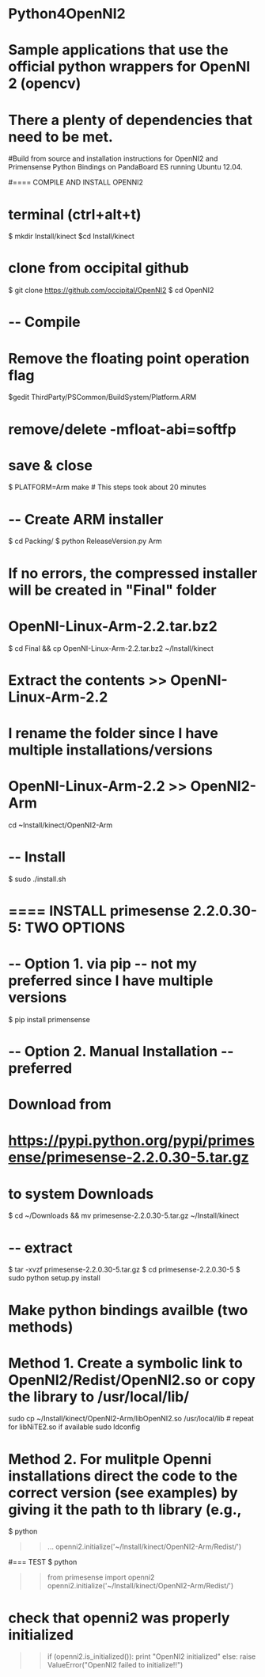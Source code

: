 # Python4OpenNI2
# Sample applications that use the official python wrappers for OpenNI 2 (opencv)
# There a plenty of dependencies that need to be met.

#Build from source and installation instructions for OpenNI2 and Primensense Python Bindings on PandaBoard ES running Ubuntu 12.04.

#==== COMPILE AND INSTALL OPENNI2
# terminal (ctrl+alt+t)
$ mkdir Install/kinect
$cd Install/kinect

# clone from occipital github
$ git clone https://github.com/occipital/OpenNI2
$ cd OpenNI2

# -- Compile
# Remove the floating point operation flag
$gedit ThirdParty/PSCommon/BuildSystem/Platform.ARM

# remove/delete -mfloat-abi=softfp
# save & close
$ PLATFORM=Arm make # This steps took about 20 minutes

# -- Create ARM installer
$ cd Packing/ 
$ python ReleaseVersion.py Arm

# If no errors, the compressed installer will be created in "Final" folder
# OpenNI-Linux-Arm-2.2.tar.bz2
$ cd Final && cp OpenNI-Linux-Arm-2.2.tar.bz2 ~/Install/kinect

# Extract the contents >> OpenNI-Linux-Arm-2.2
# I rename the folder since I have multiple installations/versions
# OpenNI-Linux-Arm-2.2 >> OpenNI2-Arm
cd ~Install/kinect/OpenNI2-Arm
# -- Install
$ sudo ./install.sh

# ==== INSTALL primesense 2.2.0.30-5: TWO OPTIONS
# -- Option 1. via pip -- not my preferred since I have multiple versions
$ pip install primensense

# -- Option 2. Manual Installation -- preferred
# Download from  
#     https://pypi.python.org/pypi/primesense/primesense-2.2.0.30-5.tar.gz
# to system Downloads
$ cd ~/Downloads && mv primesense-2.2.0.30-5.tar.gz ~/Install/kinect

# -- extract
$ tar -xvzf primesense-2.2.0.30-5.tar.gz
$ cd primesense-2.2.0.30-5
$ sudo python setup.py install

# Make python bindings availble (two methods)
# Method 1. Create a symbolic link to OpenNI2/Redist/OpenNI2.so or copy the library to /usr/local/lib/
sudo cp ~/Install/kinect/OpenNI2-Arm/libOpenNI2.so /usr/local/lib # repeat for libNiTE2.so if available
sudo ldconfig

# Method 2. For mulitple Openni installations direct the code to the correct version (see examples) by giving it the path to th library (e.g., 
$ python
>> ...
>> openni2.initialize('~/Install/kinect/OpenNI2-Arm/Redist/') 

#=== TEST
$ python
>> from primesense import openni2
>> openni2.initialize('~/Install/kinect/OpenNI2-Arm/Redist/') 
# check that openni2 was properly initialized
>> if (openni2.is_initialized()):
>>   print "OpenNI2 initialized"
>> else:
>>   raise ValueError("OpenNI2 failed to initialize!!")
